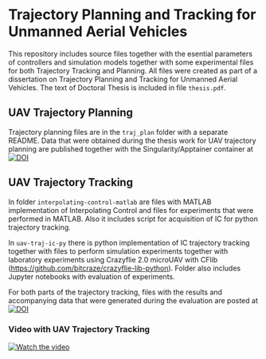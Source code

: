# Trajectory Planning and Tracking for Unmanned Aerial Vehicles

This repository includes source files together with the esential parameters of controllers and simulation models together with some experimental files for both Trajectory Tracking and Planning. All files were created as part of a dissertation on Trajectory Planning and Tracking for Unmanned Aerial Vehicles. The text of Doctoral Thesis is included in file `thesis.pdf`.


## UAV Trajectory Planning
Trajectory planning files are in the `traj_plan` folder with a separate README. Data that were obtained during the thesis work for UAV trajectory planning are published together with the Singularity/Apptainer container at 
[![DOI](https://zenodo.org/badge/DOI/10.5281/zenodo.10669835.svg)](https://doi.org/10.5281/zenodo.10669835)



## UAV Trajectory Tracking
In folder `interpolating-control-matlab` are files with MATLAB implementation of Interpolating Control and files for experiments that were performed in MATLAB. Also it includes script for acquisition of IC for python trajectory tracking.

In `uav-traj-ic-py` there is python implementation of IC trajectory tracking together with files to perform simulation experiments together with laboratory experiments using Crazyflie 2.0 microUAV with CFlib (https://github.com/bitcraze/crazyflie-lib-python). Folder also includes Jupyter notebooks with evaluation of experiments.

For both parts of the trajectory tracking, files with the results and accompanying data that were generated during the evaluation are posted at 
[![DOI](https://zenodo.org/badge/DOI/10.5281/zenodo.10683586.svg)](https://doi.org/10.5281/zenodo.10683586)

### Video with UAV Trajectory Tracking
[![Watch the video](https://img.youtube.com/vi/guzADKNLg90/maxresdefault.jpg)](https://youtu.be/guzADKNLg90?si=b59eJHqcwh9xkjY6)
